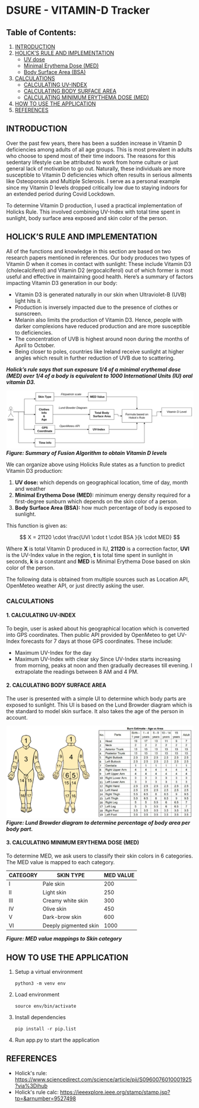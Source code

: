 # DSURE - VITAMIN-D Tracker

## Table of Contents:
1. [INTRODUCTION](#introduction)
2. [HOLICK’S RULE AND IMPLEMENTATION](#holicks-rule-and-implementation)
    - [UV dose](#uv-dose)
    - [Minimal Erythema Dose (MED)](#minimal-erythema-dose-med)
    - [Body Surface Area (BSA)](#body-surface-area-bsa)
3. [CALCULATIONS](#calculations)
    - [CALCULATING UV-INDEX](#calculating-uv-index)
    - [CALCULATING BODY SURFACE AREA](#calculating-body-surface-area)
    - [CALCULATING MINIMUM ERYTHEMA DOSE (MED)](#calculating-minimum-erythema-dose-med)
4. [HOW TO USE THE APPLICATION](#how-to-use-the-application)
5. [REFERENCES](#references)

## INTRODUCTION
Over the past few years, there has been a sudden increase in Vitamin D deficiencies among adults of all age groups. This 
is most prevalent in adults who choose to spend most of their time indoors. The reasons for this sedentary lifestyle can 
be attributed to work from home culture or just general lack of motivation to go out. Naturally, these individuals are more 
susceptible to Vitamin D deficiencies which often results in serious ailments like Osteoporosis and Multiple Sclerosis. I 
serve as a personal example since my Vitamin D levels dropped critically low due to staying indoors for an extended period 
during Covid Lockdown.

To determine Vitamin D production, I used a practical implementation of Holicks Rule. This involved combining UV-Index 
with total time spent in sunlight, body surface area exposed and skin color of the person.

## HOLICK’S RULE AND IMPLEMENTATION
All of the functions and knowledge in this section are based on two research papers mentioned in references.
Our body produces two types of Vitamin D when it comes in contact with sunlight: These include Vitamin D3 
(cholecalciferol) and Vitamin D2 (ergocalciferol) out of which former is most useful and effective in maintaining good 
health.
Here’s a summary of factors impacting Vitamin D3 generation in our body:
- Vitamin D3 is generated naturally in our skin when Ultraviolet-B (UVB) light hits it.
- Production is inversely impacted due to the presence of clothes or sunscreen.
- Melanin also limits the production of Vitamin D3. Hence, people with darker complexions have reduced 
production and are more susceptible to deficiencies.
- The concentration of UVB is highest around noon during the months of April to October.
- Being closer to poles, countries like Ireland receive sunlight at higher angles which result in further reduction of 
UVB due to scattering.

***Holick’s rule says that sun exposure 1/4 of a minimal erythemal dose (MED) over 1/4 of a body is equivalent to 1000 
International Units (IU) oral vitamin D3.***

![Architecture](img/architecture.png)
***Figure: Summary of Fusion Algorithm to obtain Vitamin D levels***

We can organize above using Holicks Rule states as a function to predict Vitamin D3 production:
1. **UV dose:** which depends on geographical location, time of day, month and weather
2. **Minimal Erythema Dose (MED):** minimum energy density required for a first-degree sunburn which depends on 
the skin color of a person.
3. **Body Surface Area (BSA):** how much percentage of body is exposed to sunlight.

This function is given as:

$$  
X = 21120 \cdot \frac{UVI \cdot t \cdot BSA  }{k \cdot MED}
$$

Where **X** is total Vitamin D produced in IU, **21120** is a correction factor, **UVI** is the UV-Index value in the region, **t** is total 
time spent in sunlight in seconds, **k** is a constant and **MED** is Minimal Erythema Dose based on skin color of the person.

The following data is obtained from multiple sources such as Location API, OpenMeteo weather API, or just directly asking 
the user.

### CALCULATIONS

#### 1. CALCULATING UV-INDEX
To begin, user is asked about his geographical location which is converted into GPS coordinates.
Then public API provided by OpenMeteo to get UV-Index forecasts for 7 days at those GPS coordinates. These include:
- Maximum UV-Index for the day
- Maximum UV-Index with clear sky
Since UV-Index starts increasing from morning, peaks at noon and then gradually decreases till evening. I extrapolate the 
readings between 8 AM and 4 PM.

#### 2. CALCULATING BODY SURFACE AREA
The user is presented with a simple UI to determine which body parts are exposed to sunlight. This UI is based on the Lund 
Browder diagram which is the standard to model skin surface. It also takes the age of the person in account.

![Lund Bowder mappings](img/lund_bowder.png)
***Figure: Lund Browder diagram to determine percentage of body area per body part.***

#### 3. CALCULATING MINIMUM ERYTHEMA DOSE (MED)
To determine MED, we ask users to classify their skin colors in 6 categories. The MED value is mapped to each category.

| CATEGORY | SKIN                   TYPE | MED  VALUE |
|----------|-----------------------------|------------|
| I        | Pale            skin        | 200        |
| II       | Light  skin                 | 250        |
| III      | Creamy white skin           | 300        |
| IV       | Olive skin                  | 450        |
| V        | Dark-brow skin              | 600        |
| VI       | Deeply pigmented skin       | 1000       |

***Figure: MED value mappings to Skin category***

## HOW TO USE THE APPLICATION
1. Setup a virtual environment
    ```
    python3 -m venv env
    ```
2. Load environment
   ```
   source env/bin/activate
   ```
3. Install dependencies
    ```
    pip install -r pip.list
    ```
4. Run app.py to start the application

## REFERENCES
- Holick's rule: https://www.sciencedirect.com/science/article/pii/S0960076010001925?via%3Dihub
- Holick's rule calc: https://ieeexplore.ieee.org/stamp/stamp.jsp?tp=&arnumber=9527498